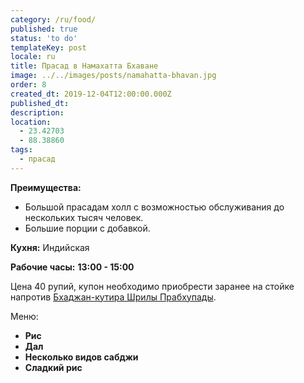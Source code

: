 ```yaml
---
category: /ru/food/
published: true
status: 'to do'
templateKey: post
locale: ru
title: Прасад в Намахатта Бхаване
image: ../../images/posts/namahatta-bhavan.jpg
order: 8
created_dt: 2019-12-04T12:00:00.000Z
published_dt:
description:
location:
  - 23.42703
  - 88.38860
tags:
  - прасад
---
```


**Преимущества:**
  - Большой прасадам холл с возможностью обслуживания до нескольких тысяч человек.
  - Большие порции с добавкой.

**Кухня:** Индийская

**Рабочие часы:** **13:00 - 15:00**

Цена 40 рупий, купон необходимо приобрести заранее на стойке напротив [Бхаджан-кутира Шрилы Прабхупады](/ru/bhajan-kutir).

Меню:
  - **Рис**
  - **Дал**
  - **Несколько видов сабджи**
  - **Сладкий рис**

<tbd locale="ru" url="mailto:haribol@mayapur.live"></tbd>
